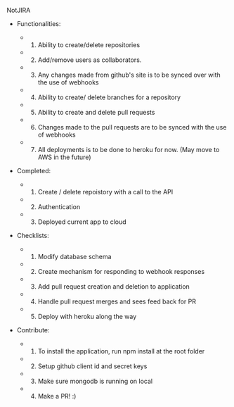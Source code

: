 NotJIRA

* Functionalities:
	* 1. Ability to create/delete repositories 
	* 2. Add/remove users as collaborators. 
	* 3. Any changes made from github's site is to be synced over with the use of webhooks 
	* 4. Ability to create/ delete branches for a repository 
	* 5. Ability to create and delete pull requests 
	* 6. Changes made to the pull requests are to be synced with the use of webhooks 
	* 7. All deployments is to be done to heroku for now. (May move to AWS in the future) 

* Completed:
	* 1. Create / delete repoistory with a call to the API 
	* 2. Authentication
	* 3. Deployed current app to cloud 

* Checklists:	
	* 1. Modify database schema
	* 2. Create mechanism for responding to webhook responses 
	* 3. Add pull request creation and deletion to application 
	* 4. Handle pull request merges and sees feed back for PR 
	* 5. Deploy with heroku along the way 
* Contribute:	
	* 1. To install the application, run npm install at the root folder 
	* 2. Setup github client id and secret keys
	* 3. Make sure mongodb is running on local
	* 4. Make a PR! :)
